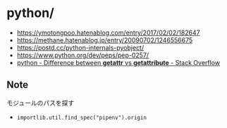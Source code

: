 python/
=======


- https://ymotongpoo.hatenablog.com/entry/2017/02/02/182647
- https://methane.hatenablog.jp/entry/20090702/1246556675
- https://postd.cc/python-internals-pyobject/
- https://www.python.org/dev/peps/pep-0257/
- [python - Difference between __getattr__ vs __getattribute__ - Stack Overflow](https://stackoverflow.com/questions/3278077/difference-between-getattr-vs-getattribute)


Note
----

モジュールのパスを探す

- `importlib.util.find_spec("pipenv").origin`
